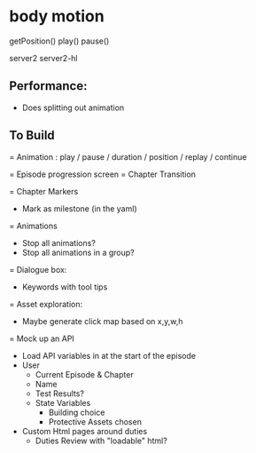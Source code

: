# body motion
  getPosition()
  play() pause()

server2
server2-hl

## Performance:
  - Does splitting out animation

## To Build

= Animation : play / pause / duration / position / replay / continue

= Episode progression screen
= Chapter Transition

= Chapter Markers
  - Mark as milestone (in the yaml)

= Animations
  - Stop all animations?
  - Stop all animations in a group?

= Dialogue box:
  - Keywords with tool tips

= Asset exploration:
  - Maybe generate click map based on x,y,w,h

= Mock up an API
  - Load API variables in at the start of the episode
  - User
    - Current Episode & Chapter
    - Name
    - Test Results?
    - State Variables
      + Building choice
      + Protective Assets chosen
  - Custom Html pages around duties
    + Duties Review with "loadable" html?
